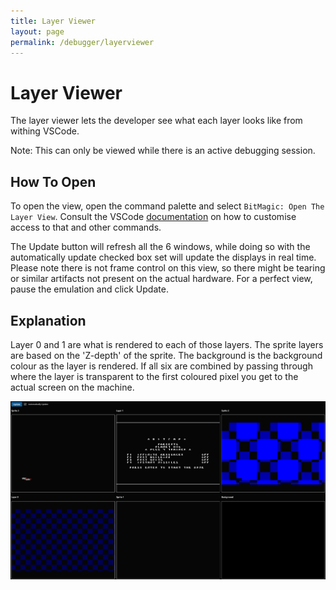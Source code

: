 ```yaml
---
title: Layer Viewer
layout: page
permalink: /debugger/layerviewer
---
```


# Layer Viewer

The layer viewer lets the developer see what each layer looks like from withing VSCode.

Note: This can only be viewed while there is an active debugging session.

## How To Open

To open the view, open the command palette and select `BitMagic: Open The Layer View`. Consult the VSCode [documentation](https://code.visualstudio.com/api/extension-guides/command) on how to customise access to that and other commands.

The Update button will refresh all the 6 windows, while doing so with the automatically update checked box set will update the displays in real time. Please note there is not frame control on this view, so there might be tearing or similar artifacts not present on the actual hardware. For a perfect view, pause the emulation and click Update.

## Explanation

Layer 0 and 1 are what is rendered to each of those layers. The sprite layers are based on the 'Z-depth' of the sprite. The background is the background colour as the layer is rendered. If all six are combined by passing through where the layer is transparent to the first coloured pixel you get to the actual screen on the machine.

![Layer View](/Images/LayerViewExample.png)
